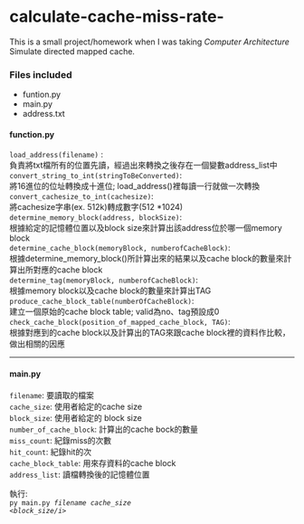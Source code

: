 # calculate-cache-miss-rate-

This is a small project/homework when I was taking <i>Computer Architecture</i><br/>
Simulate directed mapped cache.<br/>

<h3>Files included </h3>
<ul>
  <li>funtion.py</li>
  <li>main.py</li>
  <li>address.txt</li>
</ul>

<h4>function.py</h4>
<code>load_address(filename)</code> : <br/>
負責將txt檔所有的位置先讀，經過出來轉換之後存在一個變數address_list中<br/>
<code>convert_string_to_int(stringToBeConverted)</code>: <br/>
將16進位的位址轉換成十進位; load_address()裡每讀一行就做一次轉換<br/>
<code>convert_cachesize_to_int(cachesize)</code>: <br/>
將cachesize字串(ex. 512k)轉成數字(512 *1024)<br/>
<code>determine_memory_block(address, blockSize)</code>: <br/>
根據給定的記憶體位置以及block size來計算出該address位於哪一個memory block<br/>
<code>determine_cache_block(memoryBlock, numberofCacheBlock)</code>: <br/>
根據determine_memory_block()所計算出來的結果以及cache block的數量來計算出所對應的cache block<br/>
<code>determine_tag(memoryBlock, numberofCacheBlock)</code>: <br/>
根據memory block以及cache block的數量來計算出TAG<br/>
<code>produce_cache_block_table(numberOfCacheBlock)</code>: <br/>
建立一個原始的cache block table; valid為no、tag預設成0<br/>
<code>check_cache_block(position_of_mapped_cache_block, TAG)</code>: <br/>
根據對應到的cache block以及計算出的TAG來跟cache block裡的資料作比較，做出相關的因應<br/>
<hr>
<h4>main.py</h4>
<code>filename</code>: 要讀取的檔案<br/>
<code>cache_size</code>: 使用者給定的cache size<br/>
<code>block_size</code>: 使用者給定的 block size<br/>
<code>number_of_cache_block</code>: 計算出的cache bock的數量<br/>
<code>miss_count</code>: 紀錄miss的次數<br/>
<code>hit_count</code>: 紀錄hit的次<br/>
<code>cache_block_table</code>: 用來存資料的cache block<br/>
<code>address_list</code>: 讀檔轉換後的記憶體位置<br/>

執行:<br/>
<code>py main.py <i>filename</i> <i>cache_size</i> <i><block_size/i>
